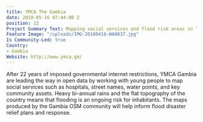 ```yaml
---
title: YMCA The Gambia
date: 2018-05-16 07:44:00 Z
position: 12
Project Summary Text: Mapping social services and flood risk areas in The Gambia
Feature Image: "/uploads/IMG-20180416-WA0037.jpg"
Is Community-Led: true
Country:
- Gambia
Website: http://www.ymca.gm/
---
```


After 22 years of imposed governmental internet restrictions, YMCA Gambia are leading the way in open data by working with young people to map social services such as hospitals, street names, water points, and key community assets. Heavy bi-annual rains and the flat topography of the country means that flooding is an ongoing risk for inhabitants. The maps produced by the Gambia OSM community will help inform flood disaster relief plans and response.